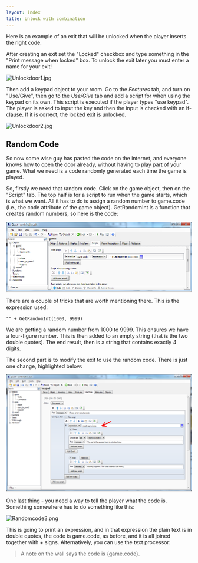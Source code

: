 ```yaml
---
layout: index
title: Unlock with combination
---
```


Here is an example of an exit that will be unlocked when the player inserts the right code.

After creating an exit set the "Locked" checkbox and type something in the "Print message when locked" box. To unlock the exit later you must enter a name for your exit!

![](Unlockdoor1.jpg "Unlockdoor1.jpg")

Then add a keypad object to your room. Go to the _Features_ tab, and turn on "Use/Give", then go to the _Use/Give_ tab and add a script for when using the keypad on its own. This script is executed if the player types "use keypad". The player is asked to input the key and then the input is checked with an if-clause. If it is correct, the locked exit is unlocked.

![](Unlockdoor2.jpg "Unlockdoor2.jpg")

Random Code
-----------

So now some wise guy has pasted the code on the internet, and everyone knows how to open the door already, without having to play part of your game. What we need is a code randomly generated each time the game is played.

So, firstly we need that random code. Click on the game object, then on the "Script" tab. The top half is for a script to run when the game starts, which is what we want. All it has to do is assign a random number to game.code (i.e., the code attribute of the game object). GetRandomInt is a function that creates random numbers, so here is the code:

![](Unlockdoor4.png "Unlockdoor4.png")

There are a couple of tricks that are worth mentioning there. This is the expression used:

```
"" + GetRandomInt(1000, 9999)
```

We are getting a random number from 1000 to 9999. This ensures we have a four-figure number. This is then added to an empty string (that is the two double quotes). The end result, then is a string that contains exactly 4 digits.

The second part is to modify the exit to use the random code. There is just one change, highlighted below:

![](Unlockdoor3.png "Unlockdoor3.png")

One last thing - you need a way to tell the player what the code is. Something somewhere has to do something like this:

![](Randomcode3.png "Randomcode3.png")

This is going to print an expression, and in that expression the plain text is in double quotes, the code is game.code, as before, and it is all joined together with + signs. Alternatively, you can use the text processor:

> A note on the wall says the code is {game.code}.
